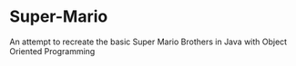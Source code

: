 # Super-Mario
An attempt to recreate the basic Super Mario Brothers in Java with Object Oriented Programming
